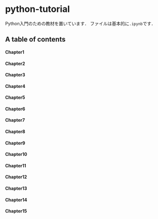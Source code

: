 # python-tutorial
Python入門のための教材を置いています．
ファイルは基本的に`.ipynb`です．

## A table of contents
#### Chapter1

#### Chapter2

#### Chapter3

#### Chapter4

#### Chapter5

#### Chapter6

#### Chapter7

#### Chapter8

#### Chapter9

#### Chapter10

#### Chapter11

#### Chapter12

#### Chapter13

#### Chapter14

#### Chapter15
